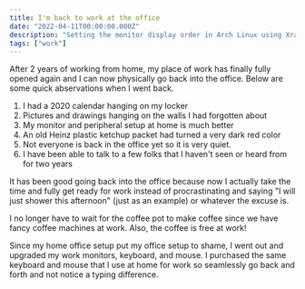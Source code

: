 ```yaml
---
title: I'm back to work at the office
date: "2022-04-11T00:00:00.000Z"
description: "Setting the monitor display order in Arch Linux using Xrandr for a multi-monitor set"
tags: ["work"]
---
```


After 2 years of working from home, my place of work has finally fully opened again and I can now physically go back into the office. Below are some quick abservations when I went back.

1. I had a 2020 calendar hanging on my locker
2. Pictures and drawings hanging on the walls I had forgotten about
3. My monitor and peripheral setup at home is much better
4. An old Heinz plastic ketchup packet had turned a very dark red color
5. Not everyone is back in the office yet so it is very quiet.
6. I have been able to talk to a few folks that I haven't seen or heard from for two years

It has been good going back into the office because now I actually take the time and fully get ready for work instead of procrastinating and saying "I will just shower this afternoon" (just as an example) or whatever the excuse is.

I no longer have to wait for the coffee pot to make coffee since we have fancy coffee machines at work. Also, the coffee is free at work!

Since my home office setup put my office setup to shame, I went out and upgraded my work monitors, keyboard, and mouse. I purchased the same keyboard and mouse that I use at home for work so seamlessly go back and forth and not notice a typing difference.

